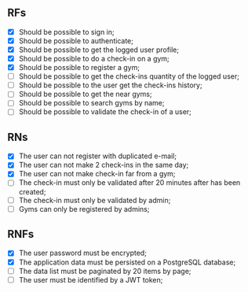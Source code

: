 ## RFs

- [X] Should be possible to sign in;
- [X] Should be possible to authenticate;
- [X] Should be possible to get the logged user profile;
- [X] Should be possible to do a check-in on a gym;
- [X] Should be possible to register a gym;
- [ ] Should be possible to get the check-ins quantity of the logged user;
- [ ] Should be possible to the user get the check-ins history;
- [ ] Should be possible to get the near gyms;
- [ ] Should be possible to search gyms by name;
- [ ] Should be possible to validate the check-in of a user;

## RNs

- [X] The user can not register with duplicated e-mail;  
- [X] The user can not make 2 check-ins in the same day;  
- [X] The user can not make check-in far from a gym;  
- [ ] The check-in must only be validated after 20 minutes after has been created;
- [ ] The check-in must only be validated by admin;
- [ ] Gyms can only be registered by admins;

## RNFs

- [X] The user password must be encrypted;
- [X] The application data must be persisted on a PostgreSQL database;
- [ ] The data list must be paginated by 20 items by page;
- [ ] The user must be identified by a JWT token;
